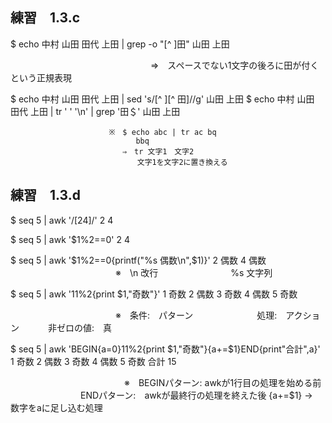 
 ## 練習　1.3.c

$ echo 中村 山田 田代 上田 | grep -o "[^ ]田"
山田
上田

　　　　　　　　　　　　　　　　⇒　スペースでない1文字の後ろに田が付く　という正規表現

$ echo 中村 山田 田代 上田 | sed 's/[^ ][^ 田]//g'
山田 上田
$ echo 中村 山田 田代 上田 | tr ' ' '\n' | grep '田＄'
山田
上田

                          ※　$ echo abc | tr ac bq
                                bbq
                             ⇒　tr 文字1　文字2　　
                             　　文字1を文字2に置き換える


 ## 練習　1.3.d

$ seq 5 | awk '/[24]/'
2
4

$ seq 5 | awk '$1%2==0'
2
4

$ seq 5 | awk '$1%2==0{printf("%s 偶数\n",$1)}'
2 偶数
4 偶数
　　　　　　　　　　　　※　\n  改行
            　　　　　　　　%s  文字列
                    　　　

$ seq 5 | awk '$1%2==0{print $1"偶数"}$1%2{print $1,"奇数"}'
1 奇数
2 偶数
3 奇数
4 偶数
5 奇数


　　　　　　　　　　　　※　条件:　パターン
            　　　　　　　処理:　アクション
                   　　　非ゼロの値:　真


$ seq 5 | awk 'BEGIN{a=0}$1%2==0{print $1,"偶数"}$1%2{print $1,"奇数"}{a+=$1}END{print"合計",a}'
1 奇数
2 偶数
3 奇数
4 偶数
5 奇数
合計 15

　　　　　　　　　　　　　※　BEGINパターン:  awkが1行目の処理を始める前
             　　　　　　　　ENDパターン:　awkが最終行の処理を終えた後
                           {a+=$1}  →　数字をaに足し込む処理
                


 
